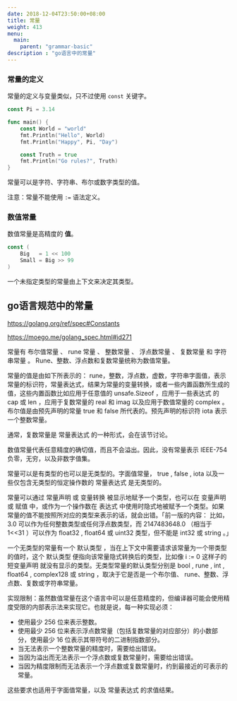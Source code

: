 ```yaml
---
date: 2018-12-04T23:50:00+08:00
title: 常量
weight: 413
menu:
  main:
    parent: "grammar-basic"
description : "go语言中的常量"
--- 
```


### 常量的定义

常量的定义与变量类似，只不过使用 `const` 关键字。

```go
const Pi = 3.14

func main() {
	const World = "world"
	fmt.Println("Hello", World)
	fmt.Println("Happy", Pi, "Day")

	const Truth = true
	fmt.Println("Go rules?", Truth)
}
```

常量可以是字符、字符串、布尔或数字类型的值。

注意：常量不能使用 `:=` 语法定义。

### 数值常量

数值常量是高精度的 **值**。

```go
const (
	Big   = 1 << 100
	Small = Big >> 99
)
```

一个未指定类型的常量由上下文来决定其类型。

## go语言规范中的常量

https://golang.org/ref/spec#Constants

https://moego.me/golang_spec.html#id271

常量有 布尔值常量 、 rune 常量 、 整数常量 、 浮点数常量 、 复数常量 和 字符串常量 。 Rune、整数、浮点数和复数常量统称为数值常量。

常量的值是由如下所表示的： rune，整数，浮点数，虚数，字符串字面值，表示常量的标识符，常量表达式，结果为常量的变量转换，或者一些内置函数所生成的值，这些内置函数比如应用于任意值的 unsafe.Sizeof ，应用于一些表达式 的 cap 或 len ，应用于复数常量的 real 和 imag 以及应用于数值常量的 complex 。布尔值是由预先声明的常量 true 和 false 所代表的。预先声明的标识符 iota 表示一个整数常量。

通常，复数常量是 常量表达式 的一种形式，会在该节讨论。

数值常量代表任意精度的确切值，而且不会溢出。因此，没有常量表示 IEEE-754 负零，无穷，以及非数字值集。

常量可以是有类型的也可以是无类型的。字面值常量， true , false , iota 以及一些仅包含无类型的恒定操作数的 常量表达式 是无类型的。

常量可以通过 常量声明 或 变量转换 被显示地赋予一个类型，也可以在 变量声明 或 赋值 中，或作为一个操作数在 表达式 中使用时隐式地被赋予一个类型。如果常量的值不能按照所对应的类型来表示的话，就会出错。「前一版的内容： 比如， 3.0 可以作为任何整数类型或任何浮点数类型，而 2147483648.0 （相当于 1<<31 ）可以作为 float32 , float64 或 uint32 类型，但不能是 int32 或 string 。」

一个无类型的常量有一个 默认类型 ，当在上下文中需要请求该常量为一个带类型的值时，这个 默认类型 便指向该常量隐式转换后的类型，比如像 i := 0 这样子的 短变量声明 就没有显示的类型。无类型常量的默认类型分别是 bool , rune , int , float64 , complex128 或 string ，取决于它是否是一个布尔值、 rune、整数、浮点数、复数或字符串常量。

实现限制：虽然数值常量在这个语言中可以是任意精度的，但编译器可能会使用精度受限的内部表示法来实现它。也就是说，每一种实现必须：

- 使用最少 256 位来表示整数。
- 使用最少 256 位来表示浮点数常量（包括复数常量的对应部分）的小数部分，使用最少 16 位表示其带符号的二进制指数部分。
- 当无法表示一个整数常量的精度时，需要给出错误。
- 当因为溢出而无法表示一个浮点数或复数常量时，需要给出错误。
- 当因为精度限制而无法表示一个浮点数或复数常量时，约到最接近的可表示的常量。

这些要求也适用于字面值常量，以及 常量表达式 的求值结果。







